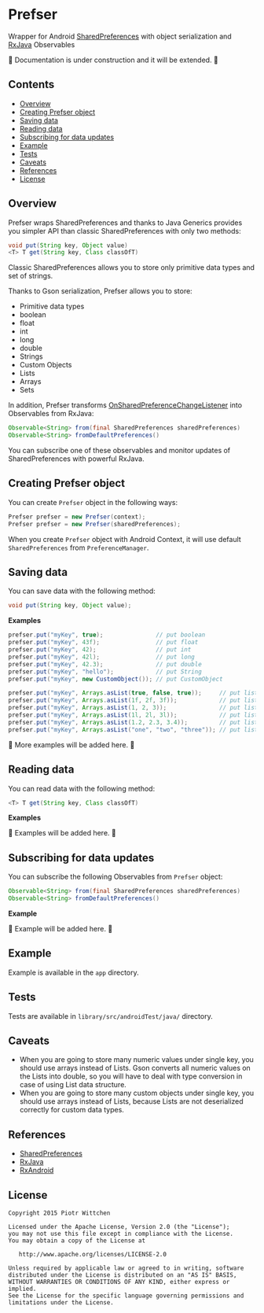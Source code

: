 Prefser
=======
Wrapper for Android [SharedPreferences](http://developer.android.com/reference/android/content/SharedPreferences.html) with object serialization and [RxJava](https://github.com/ReactiveX/RxJava) Observables

:construction: Documentation is under construction and it will be extended. :construction:

Contents
--------
* [Overview](#overview)
* [Creating Prefser object](#creating-prefser-object)
* [Saving data](#saving-data)
* [Reading data](#reading-data)
* [Subscribing for data updates](#subscribing-for-data-updates)
* [Example](#example)
* [Tests](#tests)
* [Caveats](#caveats)
* [References](#references)
* [License](#license)

Overview
--------

Prefser wraps SharedPreferences and thanks to Java Generics provides you simpler API than classic SharedPreferences with only two methods:
```java
void put(String key, Object value)
<T> T get(String key, Class classOfT)
```

Classic SharedPreferences allows you to store only primitive data types and set of strings.

Thanks to Gson serialization, Prefser allows you to store:
* Primitive data types
 * boolean
 * float
 * int
 * long
 * double
* Strings
* Custom Objects
* Lists
* Arrays
* Sets

In addition, Prefser transforms [OnSharedPreferenceChangeListener](http://developer.android.com/reference/android/content/SharedPreferences.OnSharedPreferenceChangeListener.html) into Observables from RxJava:
```java
Observable<String> from(final SharedPreferences sharedPreferences)
Observable<String> fromDefaultPreferences()
```

You can subscribe one of these observables and monitor updates of SharedPreferences with powerful RxJava.

Creating Prefser object
-----------------------

You can create `Prefser` object in the following ways:
```java
Prefser prefser = new Prefser(context);
Prefser prefser = new Prefser(sharedPreferences);
```
 
When you create `Prefser` object with Android Context, it will use default `SharedPreferences` from `PreferenceManager`.

Saving data
-----------

You can save data with the following method:

```java
void put(String key, Object value);
```

**Examples**

```java
prefser.put("myKey", true);               // put boolean
prefser.put("myKey", 43f);                // put float
prefser.put("myKey", 42);                 // put int
prefser.put("myKey", 42l);                // put long
prefser.put("myKey", 42.3);               // put double
prefser.put("myKey", "hello");            // put String
prefser.put("myKey", new CustomObject()); // put CustomObject

prefser.put("myKey", Arrays.asList(true, false, true));     // put list of booleans
prefser.put("myKey", Arrays.asList(1f, 2f, 3f));            // put list of floats
prefser.put("myKey", Arrays.asList(1, 2, 3));               // put list of integers
prefser.put("myKey", Arrays.asList(1l, 2l, 3l));            // put list of longs
prefser.put("myKey", Arrays.asList(1.2, 2.3, 3.4));         // put list of doubles
prefser.put("myKey", Arrays.asList("one", "two", "three")); // put list of Strings
```

:construction: More examples will be added here. :construction:

Reading data
------------

You can read data with the following method:

```java
<T> T get(String key, Class classOfT)
```

**Examples**

:construction: Examples will be added here. :construction:

Subscribing for data updates
----------------------------

You can subscribe the following Observables from `Prefser` object:

```java
Observable<String> from(final SharedPreferences sharedPreferences)
Observable<String> fromDefaultPreferences()
```

**Example**

:construction: Example will be added here. :construction:

Example
-------

Example is available in the `app` directory.

Tests
-----

Tests are available in `library/src/androidTest/java/` directory.

Caveats
-------

* When you are going to store many numeric values under single key, you should use arrays instead of Lists. Gson converts all numeric values on the Lists into double, so you will have to deal with type conversion in case of using List data structure.
* When you are going to store many custom objects under single key, you should use arrays instead of Lists, because Lists are not deserialized correctly for custom data types.

References
----------
* [SharedPreferences](http://developer.android.com/reference/android/content/SharedPreferences.html)
* [RxJava](https://github.com/ReactiveX/RxJava)
* [RxAndroid](https://github.com/ReactiveX/RxAndroid)

License
-------

    Copyright 2015 Piotr Wittchen

    Licensed under the Apache License, Version 2.0 (the "License");
    you may not use this file except in compliance with the License.
    You may obtain a copy of the License at

       http://www.apache.org/licenses/LICENSE-2.0

    Unless required by applicable law or agreed to in writing, software
    distributed under the License is distributed on an "AS IS" BASIS,
    WITHOUT WARRANTIES OR CONDITIONS OF ANY KIND, either express or implied.
    See the License for the specific language governing permissions and
    limitations under the License.
